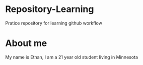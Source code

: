 # Repository-Learning
Pratice repository for learning github workflow

# About me
My name is Ethan, I am a 21 year old student living in Minnesota
